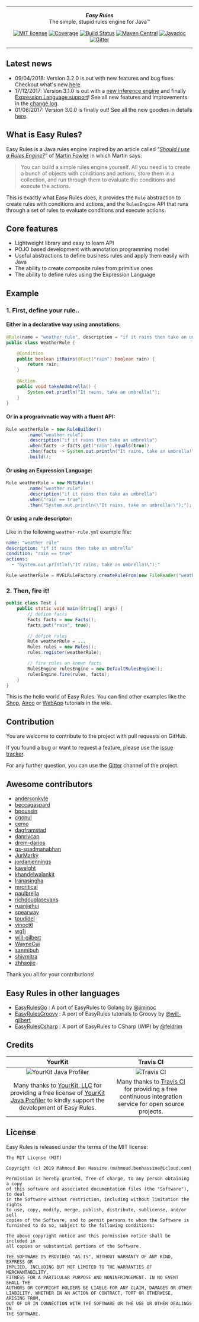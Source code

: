***

<div align="center">
    <b><em>Easy Rules</em></b><br>
    The simple, stupid rules engine for Java&trade;
</div>

<div align="center">

[![MIT license](http://img.shields.io/badge/license-MIT-brightgreen.svg?style=flat)](http://opensource.org/licenses/MIT)
[![Coverage](https://coveralls.io/repos/j-easy/easy-rules/badge.svg?style=flat&branch=master&service=github)](https://coveralls.io/github/j-easy/easy-rules?branch=master)
[![Build Status](https://travis-ci.org/j-easy/easy-rules.svg?branch=master)](https://travis-ci.org/j-easy/easy-rules)
[![Maven Central](https://maven-badges.herokuapp.com/maven-central/org.jeasy/easy-rules-core/badge.svg?style=flat)](http://search.maven.org/#artifactdetails|org.jeasy|easy-rules-core|3.2.0|)
[![Javadoc](https://www.javadoc.io/badge/org.jeasy/easy-rules-core.svg)](http://www.javadoc.io/doc/org.jeasy/easy-rules-core)
[![Gitter](https://badges.gitter.im/Join%20Chat.svg)](https://gitter.im/j-easy/easy-rules)

</div>

***

## Latest news

* 09/04/2018: Version 3.2.0 is out with new features and bug fixes. Checkout what's new [here](https://github.com/j-easy/easy-rules/releases).
* 17/12/2017: Version 3.1.0 is out with a [new inference engine](https://github.com/j-easy/easy-rules/wiki/defining-rules-engine) and finally [Expression Language support](https://github.com/j-easy/easy-rules/wiki/expression-language-support)! See all new features and improvements in the [change log](https://github.com/j-easy/easy-rules/releases).
* 01/06/2017: Version 3.0.0 is finally out! See all the new goodies in details [here](https://github.com/j-easy/easy-rules/releases).

## What is Easy Rules?

Easy Rules is a Java rules engine inspired by an article called *"[Should I use a Rules Engine?](http://martinfowler.com/bliki/RulesEngine.html)"* of [Martin Fowler](http://martinfowler.com/) in which Martin says:

> You can build a simple rules engine yourself. All you need is to create a bunch of objects with conditions and actions, store them in a collection, and run through them to evaluate the conditions and execute the actions.

This is exactly what Easy Rules does, it provides the `Rule` abstraction to create rules with conditions and actions, and the `RulesEngine` API that runs through a set of rules to evaluate conditions and execute actions.

## Core features

 * Lightweight library and easy to learn API
 * POJO based development with annotation programming model
 * Useful abstractions to define business rules and apply them easily with Java
 * The ability to create composite rules from primitive ones
 * The ability to define rules using the Expression Language

## Example

### 1. First, define your rule..

#### Either in a declarative way using annotations:

```java
@Rule(name = "weather rule", description = "if it rains then take an umbrella" )
public class WeatherRule {

    @Condition
    public boolean itRains(@Fact("rain") boolean rain) {
        return rain;
    }
    
    @Action
    public void takeAnUmbrella() {
        System.out.println("It rains, take an umbrella!");
    }
}
```

#### Or in a programmatic way with a fluent API:

```java
Rule weatherRule = new RuleBuilder()
        .name("weather rule")
        .description("if it rains then take an umbrella")
        .when(facts -> facts.get("rain").equals(true))
        .then(facts -> System.out.println("It rains, take an umbrella!"))
        .build();
```

#### Or using an Expression Language:

```java
Rule weatherRule = new MVELRule()
        .name("weather rule")
        .description("if it rains then take an umbrella")
        .when("rain == true")
        .then("System.out.println(\"It rains, take an umbrella!\");");
```

#### Or using a rule descriptor:

Like in the following `weather-rule.yml` example file:

```yaml
name: "weather rule"
description: "if it rains then take an umbrella"
condition: "rain == true"
actions:
  - "System.out.println(\"It rains, take an umbrella!\");"
```

```java
Rule weatherRule = MVELRuleFactory.createRuleFrom(new FileReader("weather-rule.yml"));
```

### 2. Then, fire it!

```java
public class Test {
    public static void main(String[] args) {
        // define facts
        Facts facts = new Facts();
        facts.put("rain", true);

        // define rules
        Rule weatherRule = ...
        Rules rules = new Rules();
        rules.register(weatherRule);

        // fire rules on known facts
        RulesEngine rulesEngine = new DefaultRulesEngine();
        rulesEngine.fire(rules, facts);
    }
}
```

This is the hello world of Easy Rules. You can find other examples like the [Shop](https://github.com/j-easy/easy-rules/wiki/shop), [Airco](https://github.com/j-easy/easy-rules/wiki/air-conditioning) or [WebApp](https://github.com/j-easy/easy-rules/wiki/web-app) tutorials in the wiki.

## Contribution

You are welcome to contribute to the project with pull requests on GitHub.

If you found a bug or want to request a feature, please use the [issue tracker](https://github.com/j-easy/easy-rules/issues).

For any further question, you can use the [Gitter](https://gitter.im/j-easy/easy-rules) channel of the project.

## Awesome contributors

* [andersonkyle](https://github.com/andersonkyle)
* [beccagaspard](https://github.com/beccagaspard)
* [bpoussin](https://github.com/bpoussin)
* [cgonul](https://github.com/cgonul)
* [cemo](https://github.com/cemo)
* [dagframstad](https://github.com/dagframstad)
* [danrivcap](https://github.com/danrivcap)
* [drem-darios](https://github.com/drem-darios)
* [gs-spadmanabhan](https://github.com/gs-spadmanabhan)
* [JurMarky](https://github.com/JurMarky)
* [jordanjennings](https://github.com/jordanjennings)
* [kayeight](https://github.com/kayeight)
* [khandelwalankit](https://github.com/khandelwalankit)
* [lranasingha](https://github.com/lranasingha)
* [mrcritical](https://github.com/mrcritical)
* [paulbrejla](https://github.com/paulbrejla)
* [richdouglasevans](https://github.com/richdouglasevans)
* [ruanjiehui](https://github.com/ruanjiehui)
* [spearway](https://github.com/spearway)
* [toudidel](https://github.com/toudidel)
* [vinoct6](https://github.com/vinoct6)
* [wg1j](https://github.com/wg1j)
* [will-gilbert](https://github.com/will-gilbert)
* [WayneCui](https://github.com/WayneCui)
* [sanmibuh](https://github.com/sanmibuh)
* [shivmitra](https://github.com/shivmitra)
* [zhhaojie](https://github.com/zhhaojie)

Thank you all for your contributions!

## Easy Rules in other languages

* [EasyRulesGo](https://github.com/CrowdStrike/easyrulesgo) : A port of EasyRules to Golang by [@jiminoc](https://github.com/jiminoc)
* [EasyRulesGroovy](https://github.com/will-gilbert/easyrules-tutorials-groovy) : A port of EasyRules tutorials to Groovy by [@will-gilbert](https://github.com/will-gilbert)
* [EasyRulesCsharp](https://github.com/feldrim/EasyRulesCsharp) : A port of EasyRules to CSharp (WIP) by [@feldrim](https://github.com/feldrim)

## Credits

|YourKit|Travis CI|
|:-:|:-:|
|![YourKit Java Profiler](https://www.yourkit.com/images/yklogo.png)|![Travis CI](https://travis-ci.com/images/logos/TravisCI-Full-Color.png)|
|Many thanks to [YourKit, LLC](https://www.yourkit.com/) for providing a free license of [YourKit Java Profiler](https://www.yourkit.com/java/profiler/index.jsp) to kindly support the development of Easy Rules.|Many thanks to [Travis CI](https://travis-ci.org) for providing a free continuous integration service for open source projects.|

## License
Easy Rules is released under the terms of the MIT license:

```
The MIT License (MIT)

Copyright (c) 2019 Mahmoud Ben Hassine (mahmoud.benhassine@icloud.com)

Permission is hereby granted, free of charge, to any person obtaining a copy
of this software and associated documentation files (the "Software"), to deal
in the Software without restriction, including without limitation the rights
to use, copy, modify, merge, publish, distribute, sublicense, and/or sell
copies of the Software, and to permit persons to whom the Software is
furnished to do so, subject to the following conditions:

The above copyright notice and this permission notice shall be included in
all copies or substantial portions of the Software.

THE SOFTWARE IS PROVIDED "AS IS", WITHOUT WARRANTY OF ANY KIND, EXPRESS OR
IMPLIED, INCLUDING BUT NOT LIMITED TO THE WARRANTIES OF MERCHANTABILITY,
FITNESS FOR A PARTICULAR PURPOSE AND NONINFRINGEMENT. IN NO EVENT SHALL THE
AUTHORS OR COPYRIGHT HOLDERS BE LIABLE FOR ANY CLAIM, DAMAGES OR OTHER
LIABILITY, WHETHER IN AN ACTION OF CONTRACT, TORT OR OTHERWISE, ARISING FROM,
OUT OF OR IN CONNECTION WITH THE SOFTWARE OR THE USE OR OTHER DEALINGS IN
THE SOFTWARE.
```
